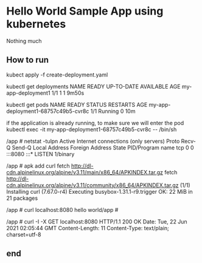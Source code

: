 # Hello World Sample App using kubernetes 

Nothing much

## How to run

kubect apply -f create-deployment.yaml

kubectl get deployments
NAME                 READY   UP-TO-DATE   AVAILABLE   AGE
my-app-deployment1   1/1     1            1           9m50s

kubectl get pods
NAME                                  READY   STATUS    RESTARTS   AGE
my-app-deployment1-68757c49b5-cvr8c   1/1     Running   0          10m


if the application is already running, to make sure we will enter the pod
kubectl exec -it my-app-deployment1-68757c49b5-cvr8c -- /bin/sh

/app # netstat -tulpn
Active Internet connections (only servers)
Proto Recv-Q Send-Q Local Address           Foreign Address         State       PID/Program name
tcp        0      0 :::8080                 :::*                    LISTEN      1/binary

/app # apk add curl
fetch http://dl-cdn.alpinelinux.org/alpine/v3.11/main/x86_64/APKINDEX.tar.gz
fetch http://dl-cdn.alpinelinux.org/alpine/v3.11/community/x86_64/APKINDEX.tar.gz
(1/1) Installing curl (7.67.0-r4)
Executing busybox-1.31.1-r9.trigger
OK: 22 MiB in 21 packages

/app # curl localhost:8080
hello world/app #

/app # curl -I -X GET localhost:8080
HTTP/1.1 200 OK
Date: Tue, 22 Jun 2021 02:05:44 GMT
Content-Length: 11
Content-Type: text/plain; charset=utf-8

## end
